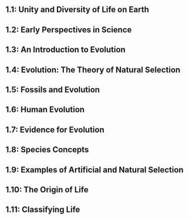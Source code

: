 ## 1.1: Unity and Diversity of Life on Earth

## 1.2: Early Perspectives in Science

## 1.3: An Introduction to Evolution

## 1.4: Evolution: The Theory of Natural Selection

## 1.5: Fossils and Evolution

## 1.6: Human Evolution

## 1.7: Evidence for Evolution

## 1.8: Species Concepts

## 1.9: Examples of Artificial and Natural Selection

## 1.10: The Origin of Life

## 1.11: Classifying Life